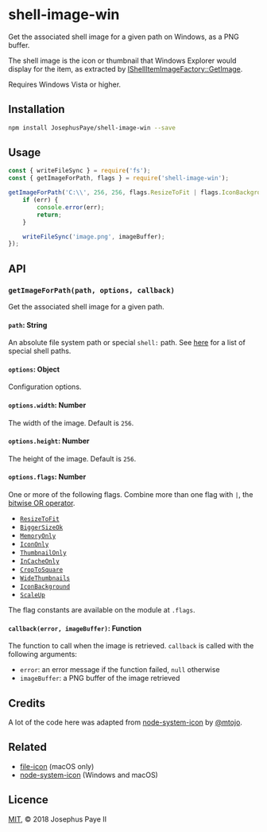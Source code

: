 # shell-image-win

Get the associated shell image for a given path on Windows, as a PNG buffer.

The shell image is the icon or thumbnail that Windows Explorer would display for the item, as extracted by [IShellItemImageFactory::GetImage](https://docs.microsoft.com/en-us/windows/desktop/api/shobjidl_core/nf-shobjidl_core-ishellitemimagefactory-getimage).

Requires Windows Vista or higher.

## Installation

```bash
npm install JosephusPaye/shell-image-win --save
```

## Usage

```js
const { writeFileSync } = require('fs');
const { getImageForPath, flags } = require('shell-image-win');

getImageForPath('C:\\', 256, 256, flags.ResizeToFit | flags.IconBackground, (err, imageBuffer) => {
    if (err) {
        console.error(err);
        return;
    }

    writeFileSync('image.png', imageBuffer);
});
```

## API

### `getImageForPath(path, options, callback)`

Get the associated shell image for a given path.

#### `path`: String

An absolute file system path or special `shell:` path. See [here](https://www.howtogeek.com/257715/how-to-open-hidden-system-folders-with-windos-shell-command/) for a list of special shell paths.

#### `options`: Object

Configuration options.

#### `options.width`: Number

The width of the image. Default is `256`.

#### `options.height`: Number

The height of the image. Default is `256`.

#### `options.flags`: Number

One or more of the following flags. Combine more than one flag with `|`, the [bitwise OR operator](https://developer.mozilla.org/en-US/docs/Web/JavaScript/Reference/Operators/Bitwise_Operators#Bitwise_OR).

- [`ResizeToFit`](https://docs.microsoft.com/en-us/windows/desktop/api/shobjidl_core/nf-shobjidl_core-ishellitemimagefactory-getimage#siigbf_resizetofit-0x00000000)
- [`BiggerSizeOk`](https://docs.microsoft.com/en-us/windows/desktop/api/shobjidl_core/nf-shobjidl_core-ishellitemimagefactory-getimage#siigbf_biggersizeok-0x00000001)
- [`MemoryOnly`](https://docs.microsoft.com/en-us/windows/desktop/api/shobjidl_core/nf-shobjidl_core-ishellitemimagefactory-getimage#siigbf_memoryonly-0x00000002)
- [`IconOnly`](https://docs.microsoft.com/en-us/windows/desktop/api/shobjidl_core/nf-shobjidl_core-ishellitemimagefactory-getimage#siigbf_icononly-0x00000004)
- [`ThumbnailOnly`](https://docs.microsoft.com/en-us/windows/desktop/api/shobjidl_core/nf-shobjidl_core-ishellitemimagefactory-getimage#siigbf_thumbnailonly-0x00000008)
- [`InCacheOnly`](https://docs.microsoft.com/en-us/windows/desktop/api/shobjidl_core/nf-shobjidl_core-ishellitemimagefactory-getimage#siigbf_incacheonly-0x00000010)
- [`CropToSquare`](https://docs.microsoft.com/en-us/windows/desktop/api/shobjidl_core/nf-shobjidl_core-ishellitemimagefactory-getimage#siigbf_croptosquare-0x00000020)
- [`WideThumbnails`](https://docs.microsoft.com/en-us/windows/desktop/api/shobjidl_core/nf-shobjidl_core-ishellitemimagefactory-getimage#siigbf_widethumbnails-0x00000040)
- [`IconBackground`](https://docs.microsoft.com/en-us/windows/desktop/api/shobjidl_core/nf-shobjidl_core-ishellitemimagefactory-getimage#siigbf_iconbackground-0x00000080)
- [`ScaleUp`](https://docs.microsoft.com/en-us/windows/desktop/api/shobjidl_core/nf-shobjidl_core-ishellitemimagefactory-getimage#siigbf_scaleup-0x00000100)

The flag constants are available on the module at `.flags`.

#### `callback(error, imageBuffer)`: Function

The function to call when the image is retrieved. `callback` is called with the following arguments:

- `error`: an error message if the function failed, `null` otherwise
- `imageBuffer`: a PNG buffer of the image retrieved

## Credits

A lot of the code here was adapted from [node-system-icon](https://github.com/mtojo/node-system-icon) by [@mtojo](https://github.com/mtojo).

## Related

- [file-icon](https://github.com/sindresorhus/file-icon) (macOS only)
- [node-system-icon](https://github.com/mtojo/node-system-icon) (Windows and macOS)

## Licence

[MIT](LICENCE), © 2018 Josephus Paye II
